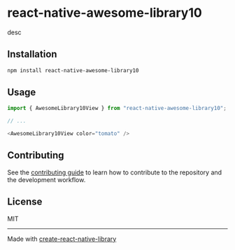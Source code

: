 # react-native-awesome-library10
desc
## Installation

```sh
npm install react-native-awesome-library10
```

## Usage

```js
import { AwesomeLibrary10View } from "react-native-awesome-library10";

// ...

<AwesomeLibrary10View color="tomato" />
```

## Contributing

See the [contributing guide](CONTRIBUTING.md) to learn how to contribute to the repository and the development workflow.

## License

MIT

---

Made with [create-react-native-library](https://github.com/callstack/react-native-builder-bob)

